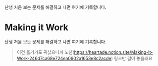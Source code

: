 <p id="_docsify_share_text">
난생 처음 보는 문제를 해결하고 나면 여기에 기록합니다.
</p>

# Making it Work
난생 처음 보는 문제를 해결하고 나면 여기에 기록합니다.

> 이건 옮기기도 귀찮으니까 노션(https://heartade.notion.site/Making-It-Work-246d7ca68e724ea0902a1653e8c2acde) 링크만 걸어 놓을래요